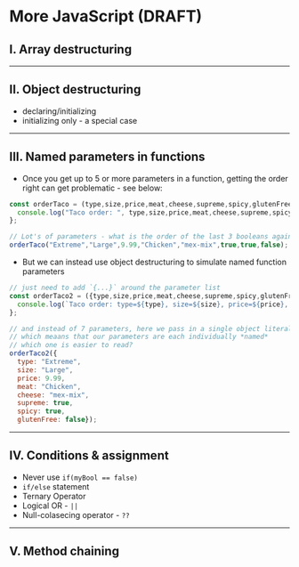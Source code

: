 # More JavaScript (DRAFT)


## I. Array destructuring


<hr>

## II. Object destructuring

- declaring/initializing
- initializing only - a special case

<hr>

## III. Named parameters in functions

- Once you get up to 5 or more parameters in a function, getting the order right can get problematic - see below:

```js
const orderTaco = (type,size,price,meat,cheese,supreme,spicy,glutenFree) => {
  console.log("Taco order: ", type,size,price,meat,cheese,supreme,spicy,glutenFree);
};

// Lot's of parameters - what is the order of the last 3 booleans again?
orderTaco("Extreme","Large",9.99,"Chicken","mex-mix",true,true,false);
```

- But we can instead use object destructuring to simulate named function parameters

```js
// just need to add `{...}` around the parameter list
const orderTaco2 = ({type,size,price,meat,cheese,supreme,spicy,glutenFree}) => {
  console.log(`Taco order: type=${type}, size=${size}, price=${price}, meat=${meat}, cheese=${cheese},  supreme=${supreme}, spicy=${spicy}, glutenFree=${glutenFree}`);
};

// and instead of 7 parameters, here we pass in a single object literal as a parameter
// which meaans that our parameters are each individually *named*
// which one is easier to read?
orderTaco2({
  type: "Extreme",
  size: "Large",
  price: 9.99,
  meat: "Chicken",
  cheese: "mex-mix",
  supreme: true,
  spicy: true,
  glutenFree: false});
```

<hr>

## IV. Conditions & assignment
- Never use `if(myBool == false)`
- `if/else` statement
- Ternary Operator
- Logical OR - `||`
- Null-colasecing operator - `??`

<hr>

## V. Method chaining
